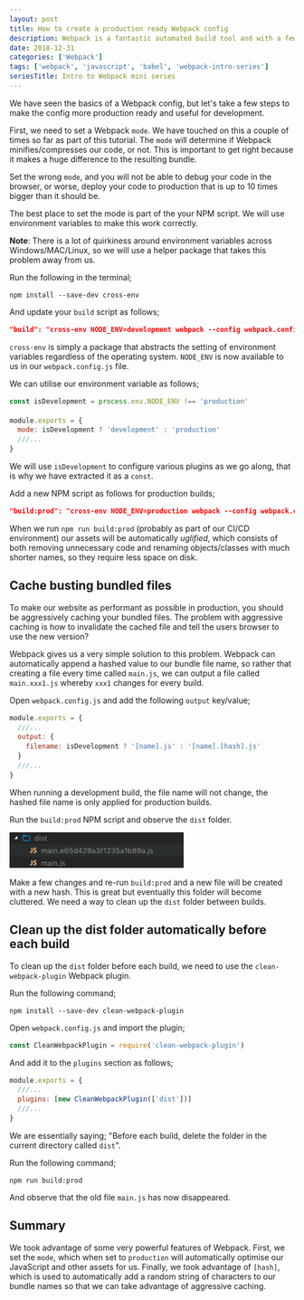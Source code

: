 ```yaml
---
layout: post
title: How to create a production ready Webpack config
description: Webpack is a fantastic automated build tool and with a few settings we can easily make it create production ready bundles for us
date: 2018-12-31
categories: ['Webpack']
tags: ['webpack', 'javascript', 'babel', 'webpack-intro-series']
seriesTitle: Intro to Webpack mini series
---
```


We have seen the basics of a Webpack config, but let's take a few steps to make the config more production ready and useful for development.

First, we need to set a Webpack `mode`. We have touched on this a couple of times so far as part of this tutorial. The `mode` will determine if Webpack minifies/compresses our code, or not. This is important to get right because it makes a huge difference to the resulting bundle.

Set the wrong `mode`, and you will not be able to debug your code in the browser, or worse, deploy your code to production that is up to 10 times bigger than it should be.

The best place to set the mode is part of the your NPM script. We will use environment variables to make this work correctly.

**Note**: There is a lot of quirkiness around environment variables across Windows/MAC/Linux, so we will use a helper package that takes this problem away from us.

Run the following in the terminal;

```shell
npm install --save-dev cross-env
```

And update your `build` script as follows;

```json
"build": "cross-env NODE_ENV=development webpack --config webpack.config.js"
```

`cross-env` is simply a package that abstracts the setting of environment variables regardless of the operating system. `NODE_ENV` is now available to us in our `webpack.config.js` file.

We can utilise our environment variable as follows;

```javascript
const isDevelopment = process.env.NODE_ENV !== 'production'

module.exports = {
  mode: isDevelopment ? 'development' : 'production'
  ///...
}
```

We will use `isDevelopment` to configure various plugins as we go along, that is why we have extracted it as a `const`.

Add a new NPM script as follows for production builds;

```json
"build:prod": "cross-env NODE_ENV=production webpack --config webpack.config.js"
```

When we run `npm run build:prod` (probably as part of our CI/CD environment) our assets will be automatically _uglified_, which consists of both removing unnecessary code and renaming objects/classes with much shorter names, so they require less space on disk.

## Cache busting bundled files

To make our website as performant as possible in production, you should be aggressively caching your bundled files. The problem with aggressive caching is how to invalidate the cached file and tell the users browser to use the new version?

Webpack gives us a very simple solution to this problem. Webpack can automatically append a hashed value to our bundle file name, so rather that creating a file every time called `main.js`, we can output a file called `main.xxx1.js` whereby `xxx1` changes for every build.

Open `webpack.config.js` and add the following `output` key/value;

```javascript
module.exports = {
  ///...
  output: {
    filename: isDevelopment ? '[name].js' : '[name].[hash].js'
  }
  ///...
}
```

When running a development build, the file name will not change, the hashed file name is only applied for production builds.

Run the `build:prod` NPM script and observe the `dist` folder.

![Webpack 4 bundled file with hash in file name](webpack-bundle-with-hash-file-name.png)

Make a few changes and re-run `build:prod` and a new file will be created with a new hash. This is great but eventually this folder will become cluttered. We need a way to clean up the `dist` folder between builds.

## Clean up the dist folder automatically before each build

To clean up the `dist` folder before each build, we need to use the `clean-webpack-plugin` Webpack plugin.

Run the following command;

```shell
npm install --save-dev clean-webpack-plugin
```

Open `webpack.config.js` and import the plugin;

```javascript
const CleanWebpackPlugin = require('clean-webpack-plugin')
```

And add it to the `plugins` section as follows;

```javascript
module.exports = {
  ///...
  plugins: [new CleanWebpackPlugin(['dist'])]
  ///...
}
```

We are essentially saying; "Before each build, delete the folder in the current directory called `dist`".

Run the following command;

```shell
npm run build:prod
```

And observe that the old file `main.js` has now disappeared.

## Summary

We took advantage of some very powerful features of Webpack. First, we set the `mode`, which when set to `production` will automatically optimise our JavaScript and other assets for us. Finally, we took advantage of `[hash]`, which is used to automatically add a random string of characters to our bundle names so that we can take advantage of aggressive caching.
